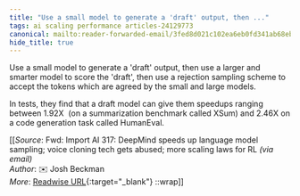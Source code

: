```yaml
---
title: "Use a small model to generate a 'draft' output, then ..."
tags: ai scaling performance articles-24129773
canonical: mailto:reader-forwarded-email/3fed8d021c102ea6eb0fd341ab68ebfd
hide_title: true
---
```


Use a small model to generate a 'draft' output, then use a larger and smarter model to score the 'draft', then use a rejection sampling scheme to accept the tokens which are agreed by the small and large models.  

In tests, they find that a draft model can give them speedups ranging between 1.92X  (on a summarization benchmark called XSum) and 2.46X on a code generation task called HumanEval.


[[_Source_: Fwd: Import AI 317: DeepMind speeds up language model sampling; voice cloning tech gets abused; more scaling laws for RL _(via email)_<br>
_Author_: ✉️ Josh Beckman<br>
_More_: [Readwise URL](https://readwise.io/open/471678563){:target="_blank"}
::wrap]]